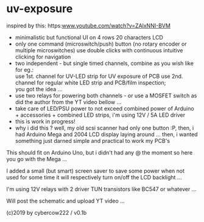 # uv-exposure
   inspired by this: https:www.youtube.com/watch?v=ZAlxNNI-BVM
   - minimalistic but functional UI on 4 rows 20 characters LCD
   - only one command (microswitch/push) button (no rotary encoder or multiple microswitches)
     use double clicks with continuous intuitive clicking for navigation
   - two independent - but single timed channels, combine as you wish like for eg.:  
     use 1st. channel for UV-LED strip for UV exposure of PCB
     use 2nd. channel for regular white LED strip and PCB/film inspection;  
     you got the idea ...
   - use two relays for powering both channels - or use a MOSFET switch as
     did the author from the YT video bellow ...
   - take care of LED/PSU power to not exceed combined power of Arduino + 
     accessories + combined LED strips, i'm using 12V / 5A LED driver       
   - this is work in progress!
   - why i did this ? well, my old scsi scanner had only one button :P, 
     then, i had Arduino Mega and 2004 LCD display laying around ...
     then, i wanted something just darned simple and practical to work my PCB's

  This should fit on Arduino Uno, but i didn't had any @ the moment so here you go
  with the Mega ... 

  I added a small (but smart) screen saver to save some power when not used for some time
  it will respectively turn on/off the LCD backlight ...

  I'm using 12V relays with 2 driver TUN transistors like BC547 or whatever ...

  Will post the schematic and upload YT video ...
  
  (c)2019 by cybercow222 / v0.1b

